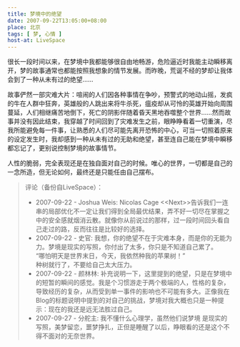 ```yaml
---
title: 梦境中的绝望
date: 2007-09-22T13:05:00+08:00
place: 北京
tags: [ 梦, 心情 ]
host-at: LiveSpace
---
```

很长一段时间以来，在梦境中我都能够很自由地畅游，危险逼近时我能主动瞬移离开，梦的故事通常也都能按照我想象的情节发展。而昨晚，荒诞不经的梦却让我体会到了一种从未有过的绝望……

故事俨然一部灾难大片：喧闹的人们因各种事情在争吵，预警式的地动山摇，发疯的牛在人群中狂奔，英雄般的人跳出来将牛杀死，瘟疫却从可怜的英雄开始向周围蔓延，人们相继痛苦地倒下，死亡的阴影伴随着昏天黑地吞噬整个世界……然而故事并没有因此结束，我穿越了时间回到了灾难发生之前，眼睁睁看着一切重演，尽我所能避免每一件事，让熟悉的人们尽可能先离开恐怖的中心，可当一切照着原来的设定发生时，我却感到一种从未有过的无助和绝望，甚至连自己能在梦境中瞬移都忘记了，更别说控制梦境的故事情节。

人性的脆弱，完全表现还是在独自面对自己的时候。唯心的世界，一切都是自己的一念所造，但无论如何，最终还是只能任由自己摆布。

> 评论（备份自LiveSpace）：
>
> * 2007-09-22 - Joshua Weis: Nicolas Cage &lt;&lt;Next&gt;&gt;告诉我们一连串的局部优化不一定让我们得到全局最优结果，弄不好一切尽在掌握之中的安全感就烟消云散。就像你从前说过的那样，过一段时间回头看自己走过的路，反而往往是比较好的选择。
> * 2007-09-22 - 史官: 我想，你的绝望不在于灾难本身，而是你的无能为力。梦境是现实的写照，你付出了太多，你只是不知道自己累了。<br>
> “哪怕明天是世界末日，今天，我依然种我的苹果树！”<br>
> 种树就行了，不要给自己太大压力。
> * 2007-09-22 - 颜林林: 补充说明一下，这里提到的绝望，只是在梦境中的短暂的瞬间的感觉。我是个习惯游走于两个极端的人，性格的复杂，导致经历的复杂，从而受到单一事件的影响也不可能有多大。正像我在Blog的标题说明中提到的对自己的挑战，梦境对我大概也只是一种提示：现在的我还是远无法胜过自己。
> * 2007-09-27 - 分舵主: 我不懂什么心理学，虽然他们说梦境 是现实的写照，美梦留恋，噩梦挣扎，正但是睡醒了以后，睁眼看的还是这个不得不面对的无奈世界。
